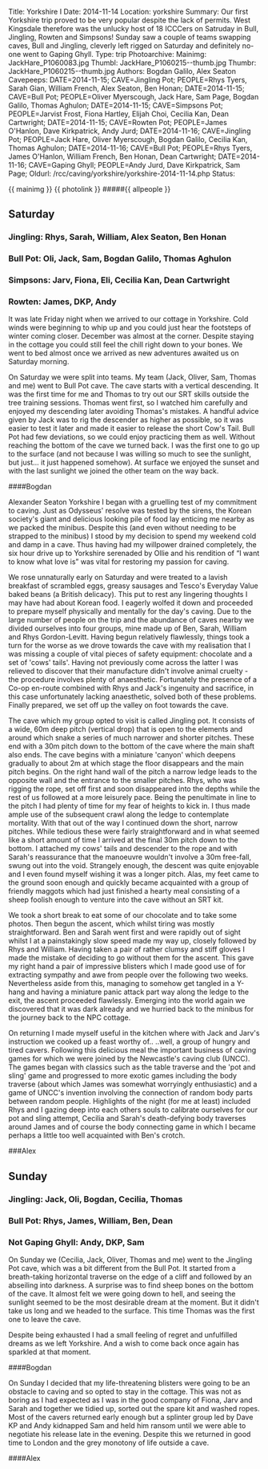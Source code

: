 Title: Yorkshire I
Date: 2014-11-14
Location: yorkshire
Summary: Our first Yorkshire trip proved to be very popular despite the lack of permits. West Kingsdale therefore was the unlucky host of 18 ICCCers on Satruday in Bull, Jingling, Rowten and Simpsons! Sunday saw a couple of teams swapping caves, Bull and Jingling, cleverly left rigged on Saturday and definitely no-one went to Gaping Ghyll.
Type: trip
Photoarchive:
Mainimg: JackHare_P1060083.jpg
Thumbl: JackHare_P1060215--thumb.jpg
Thumbr: JackHare_P1060215--thumb.jpg
Authors: Bogdan Galilo, Alex Seaton
Cavepeeps: DATE=2014-11-15; CAVE=Jingling Pot; PEOPLE=Rhys Tyers, Sarah Gian, William French, Alex Seaton, Ben Honan;
           DATE=2014-11-15; CAVE=Bull Pot; PEOPLE=Oliver Myerscough, Jack Hare, Sam Page, Bogdan Galilo, Thomas Aghulon;
           DATE=2014-11-15; CAVE=Simpsons Pot; PEOPLE=Jarvist Frost, Fiona Hartley, Elijah Choi, Cecilia Kan, Dean Cartwright;
           DATE=2014-11-15; CAVE=Rowten Pot; PEOPLE=James O'Hanlon, Dave Kirkpatrick, Andy Jurd;
           DATE=2014-11-16; CAVE=Jingling Pot; PEOPLE=Jack Hare, Oliver Myerscough, Bogdan Galilo, Cecilia Kan, Thomas Aghulon;
           DATE=2014-11-16; CAVE=Bull Pot; PEOPLE=Rhys Tyers, James O'Hanlon, William French, Ben Honan, Dean Cartwright;
           DATE=2014-11-16; CAVE=Gaping Ghyll; PEOPLE=Andy Jurd, Dave Kirkpatrick, Sam Page;
Oldurl: /rcc/caving/yorkshire/yorkshire-2014-11-14.php
Status:

{{ mainimg }}
{{ photolink }}
#####{{ allpeople }}

##  Saturday

###  Jingling: Rhys, Sarah, William, Alex Seaton, Ben Honan

###  Bull Pot: Oli, Jack, Sam, Bogdan Galilo, Thomas Aghulon

###  Simpsons: Jarv, Fiona, Eli, Cecilia Kan, Dean Cartwright

###  Rowten: James, DKP, Andy

It was late Friday night when we arrived to our cottage in Yorkshire. Cold winds were beginning to whip up and you could just hear the footsteps of winter coming closer. December was almost at the corner. Despite staying in the cottage you could still feel the chill right down to your bones. We went to bed almost once we arrived as new adventures awaited us on Saturday morning.

On Saturday we were split into teams. My team (Jack, Oliver, Sam, Thomas and me) went to Bull Pot cave. The cave starts with a vertical descending. It was the first time for me and Thomas to try out our SRT skills outside the tree training sessions. Thomas went first, so I watched him carefully and enjoyed my descending later avoiding Thomas's mistakes. A handful advice given by Jack was to rig the descender as higher as possible, so it was easier to test it later and made it easier to release the short Cow's Tail. Bull Pot had few deviations, so we could enjoy practicing them as well. Without reaching the bottom of the cave we turned back. I was the first one to go up to the surface (and not because I was willing so much to see the sunlight, but just... it just happened somehow). At surface we enjoyed the sunset and with the last sunlight we joined the other team on the way back.

####Bogdan

Alexander Seaton Yorkshire I began with a gruelling test of my commitment to caving. Just as Odysseus' resolve was tested by the sirens, the Korean society's giant and delicious looking pile of food lay enticing me nearby as we packed the minibus. Despite this (and even without needing to be strapped to the minibus) I stood by my decision to spend my weekend cold and damp in a cave. Thus having had my willpower drained completely, the six hour drive up to Yorkshire serenaded by Ollie and his rendition of “I want to know what love is” was vital for restoring my passion for caving.

We rose unnaturally early on Saturday and were treated to a lavish breakfast of scrambled eggs, greasy sausages and Tesco's Everyday Value baked beans (a British delicacy). This put to rest any lingering thoughts I may have had about Korean food. I eagerly wolfed it down and proceeded to prepare myself physically and mentally for the day's caving. Due to the large number of people on the trip and the abundance of caves nearby we divided ourselves into four groups, mine made up of Ben, Sarah, William and Rhys Gordon-Levitt. Having begun relatively flawlessly, things took a turn for the worse as we drove towards the cave with my realisation that I was missing a couple of vital pieces of safety equipment: chocolate and a set of 'cows' tails'. Having not previously come across the latter I was relieved to discover that their manufacture didn't involve animal cruelty - the procedure involves plenty of anaesthetic. Fortunately the presence of a Co-op en-route combined with Rhys and Jack's ingenuity and sacrifice, in this case unfortunately lacking anaesthetic, solved both of these problems. Finally prepared, we set off up the valley on foot towards the cave.

The cave which my group opted to visit is called Jingling pot. It consists of a wide, 60m deep pitch (vertical drop) that is open to the elements and around which snake a series of much narrower and shorter pitches. These end with a 30m pitch down to the bottom of the cave where the main shaft also ends. The cave begins with a miniature 'canyon' which deepens gradually to about 2m at which stage the floor disappears and the main pitch begins. On the right hand wall of the pitch a narrow ledge leads to the opposite wall and the entrance to the smaller pitches. Rhys, who was rigging the rope, set off first and soon disappeared into the depths while the rest of us followed at a more leisurely pace. Being the penultimate in line to the pitch I had plenty of time for my fear of heights to kick in. I thus made ample use of the subsequent crawl along the ledge to contemplate mortality. With that out of the way I continued down the short, narrow pitches. While tedious these were fairly straightforward and in what seemed like a short amount of time I arrived at the final 30m pitch down to the bottom. I attached my cows' tails and descender to the rope and with Sarah's reassurance that the manoeuvre wouldn't involve a 30m free-fall, swung out into the void. Strangely enough, the descent was quite enjoyable and I even found myself wishing it was a longer pitch. Alas, my feet came to the ground soon enough and quickly became acquainted with a group of friendly maggots which had just finished a hearty meal consisting of a sheep foolish enough to venture into the cave without an SRT kit.

We took a short break to eat some of our chocolate and to take some photos. Then begun the ascent, which whilst tiring was mostly straightforward. Ben and Sarah went first and were rapidly out of sight whilst I at a painstakingly slow speed made my way up, closely followed by Rhys and William. Having taken a pair of rather clumsy and stiff gloves I made the mistake of deciding to go without them for the ascent. This gave my right hand a pair of impressive blisters which I made good use of for extracting sympathy and awe from people over the following two weeks. Nevertheless aside from this, managing to somehow get tangled in a Y-hang and having a miniature panic attack part way along the ledge to the exit, the ascent proceeded flawlessly. Emerging into the world again we discovered that it was dark already and we hurried back to the minibus for the journey back to the NPC cottage.

On returning I made myself useful in the kitchen where with Jack and Jarv's instruction we cooked up a feast worthy of.. ..well, a group of hungry and tired cavers. Following this delicious meal the important business of caving games for which we were joined by the Newcastle's caving club (UNCC). The games began with classics such as the table traverse and the 'pot and sling' game and progressed to more exotic games including the body traverse (about which James was somewhat worryingly enthusiastic) and a game of UNCC's invention involving the connection of random body parts between random people. Highlights of the night (for me at least) included Rhys and I gazing deep into each others souls to calibrate ourselves for our pot and sling attempt, Cecilia and Sarah's death-defying body traverses around James and of course the body connecting game in which I became perhaps a little too well acquainted with Ben's crotch.

###Alex

##  Sunday

###  Jingling: Jack, Oli, Bogdan, Cecilia, Thomas

###  Bull Pot: Rhys, James, William, Ben, Dean

###  Not Gaping Ghyll: Andy, DKP, Sam

On Sunday we (Cecilia, Jack, Oliver, Thomas and me) went to the Jingling Pot cave, which was a bit different from the Bull Pot. It started from a breath-taking horizontal traverse on the edge of a cliff and followed by an abseiling into darkness. A surprise was to find sheep bones on the bottom of the cave. It almost felt we were going down to hell, and seeing the sunlight seemed to be the most desirable dream at the moment. But it didn't take us long and we headed to the surface. This time Thomas was the first one to leave the cave.

Despite being exhausted I had a small feeling of regret and unfulfilled dreams as we left Yorkshire. And a wish to come back once again has sparkled at that moment.

####Bogdan

On Sunday I decided that my life-threatening blisters were going to be an obstacle to caving and so opted to stay in the cottage. This was not as boring as I had expected as I was in the good company of Fiona, Jarv and Sarah and together we tidied up, sorted out the spare kit and washed ropes. Most of the cavers returned early enough but a splinter group led by Dave KP and Andy kidnapped Sam and held him ransom until we were able to negotiate his release late in the evening. Despite this we returned in good time to London and the grey monotony of life outside a cave.

####Alex
